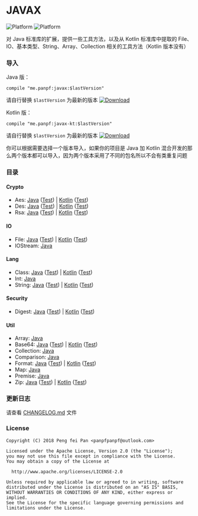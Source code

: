 # JAVAX

![Platform][platform_java_icon]
![Platform][platform_kotlin_icon]

对 Java 标准库的扩展，提供一些工具方法，以及从 Kotlin 标准库中提取的 File、IO、基本类型、String、Array、Collection 相关的工具方法（Kotlin 版本没有）

### 导入

Java 版：
```grovvy
compile "me.panpf:javax:$lastVersion"
```

请自行替换 `$lastVersion` 为最新的版本 [![Download][VersionBadgeIcon]][VersionBadgeLink]

Kotlin 版：

```grovvy
compile "me.panpf:javax-kt:$lastVersion"
```

请自行替换 `$lastVersion` 为最新的版本 [![Download][KTVersionBadgeIcon]][KTVersionBadgeLink]

你可以根据需要选择一个版本导入，如果你的项目是 Java 加 Kotlin 混合开发的那么两个版本都可以导入，因为两个版本采用了不同的包名所以不会有类重复问题

### 目录

#### Crypto
* Aes: [Java][Aes_java] ([Test][Aes_java_test]) | [Kotlin][Aes_kotlin] ([Test][Aes_kotlin_test])
* Des: [Java][Des_java] ([Test][Des_java_test]) | [Kotlin][Des_kotlin] ([Test][Des_kotlin_test])
* Rsa: [Java][Rsa_java] ([Test][Rsa_java_test]) | [Kotlin][Rsa_kotlin] ([Test][Rsa_kotlin_test])

#### IO
* File: [Java][File_java] ([Test][File_java_test]) | [Kotlin][File_kotlin] ([Test][File_kotlin_test])
* IOStream: [Java][IOStream_java]

#### Lang
* Class: [Java][Class_java] ([Test][Class_java_test]) | [Kotlin][Class_kotlin] ([Test][Class_kotlin_test])
* Int: [Java][Int_java]
* String: [Java][String_java] ([Test][String_java_test]) | [Kotlin][String_kotlin] ([Test][String_kotlin_test])

#### Security
* Digest: [Java][Digest_java] ([Test][Digest_java_test]) | [Kotlin][Digest_kotlin] ([Test][Digest_kotlin_test])

#### Util
* Array: [Java][Array_java]
* Base64: [Java][Base64_java] ([Test][Base64_java_test]) | [Kotlin][Base64_kotlin] ([Test][Base64_kotlin_test])
* Collection: [Java][Collection_java]
* Comparison: [Java][Comparison_java]
* Format: [Java][Format_java] ([Test][Format_java_test]) | [Kotlin][Format_kotlin] ([Test][Format_kotlin_test])
* Map: [Java][Map_java]
* Premise: [Java][Premise_java]
* Zip: [Java][Zip_java] ([Test][Zip_java_test]) | [Kotlin][Zip_kotlin] ([Test][Zip_kotlin_test])

### 更新日志

请查看 [CHANGELOG.md] 文件


### License
    Copyright (C) 2018 Peng fei Pan <panpfpanpf@outlook.com>

    Licensed under the Apache License, Version 2.0 (the "License");
    you may not use this file except in compliance with the License.
    You may obtain a copy of the License at

      http://www.apache.org/licenses/LICENSE-2.0

    Unless required by applicable law or agreed to in writing, software
    distributed under the License is distributed on an "AS IS" BASIS,
    WITHOUT WARRANTIES OR CONDITIONS OF ANY KIND, either express or implied.
    See the License for the specific language governing permissions and
    limitations under the License.


[platform_java_icon]: https://img.shields.io/badge/Platform-Java-red.svg
[platform_kotlin_icon]: https://img.shields.io/badge/Platform-Kotlin-blue.svg
[VersionBadgeIcon]: https://api.bintray.com/packages/panpf/maven/javax/images/download.svg
[VersionBadgeLink]:https://bintray.com/panpf/maven/javax/_latestVersion
[KTVersionBadgeIcon]: https://api.bintray.com/packages/panpf/maven/javax-kt/images/download.svg
[KTVersionBadgeLink]:https://bintray.com/panpf/maven/javax-kt/_latestVersion
[CHANGELOG.md]: CHANGELOG.md

[Aes_java]: https://github.com/panpf/javax/blob/master/javax/src/main/java/me/panpf/javax/crypto/Aesx.java
[Aes_java_test]: https://github.com/panpf/javax/blob/master/javax/src/test/java/me/panpf/javax/crypto/AesTest.java
[Aes_kotlin]: https://github.com/panpf/javax/blob/master/javax-kt/src/main/java/me/panpf/javaxkt/crypto/Aes.kt
[Aes_kotlin_test]: https://github.com/panpf/javax/blob/master/javax-kt/src/test/java/me/panpf/javaxkt/crypto/AesTest.kt

[Des_java]: https://github.com/panpf/javax/blob/master/javax/src/main/java/me/panpf/javax/crypto/Desx.java
[Des_java_test]: https://github.com/panpf/javax/blob/master/javax/src/test/java/me/panpf/javax/crypto/DesTest.java
[Des_kotlin]: https://github.com/panpf/javax/blob/master/javax-kt/src/main/java/me/panpf/javaxkt/crypto/Des.kt
[Des_kotlin_test]: https://github.com/panpf/javax/blob/master/javax-kt/src/test/java/me/panpf/javaxkt/crypto/DesTest.kt

[Rsa_java]: https://github.com/panpf/javax/blob/master/javax/src/main/java/me/panpf/javax/crypto/Rsax.java
[Rsa_java_test]: https://github.com/panpf/javax/blob/master/javax/src/test/java/me/panpf/javax/crypto/RsaTest.java
[Rsa_kotlin]: https://github.com/panpf/javax/blob/master/javax-kt/src/main/java/me/panpf/javaxkt/crypto/Rsa.kt
[Rsa_kotlin_test]: https://github.com/panpf/javax/blob/master/javax-kt/src/test/java/me/panpf/javaxkt/crypto/RsaTest.kt

[File_java]: https://github.com/panpf/javax/blob/master/javax/src/main/java/me/panpf/javax/io/Filex.java
[File_java_test]: https://github.com/panpf/javax/blob/master/javax/src/test/java/me/panpf/javax/io/FileTest.java
[File_kotlin]: https://github.com/panpf/javax/blob/master/javax-kt/src/main/java/me/panpf/javaxkt/io/File.kt
[File_kotlin_test]: https://github.com/panpf/javax/blob/master/javax-kt/src/test/java/me/panpf/javaxkt/io/FileTest.kt

[IOStream_java]: https://github.com/panpf/javax/blob/master/javax/src/main/java/me/panpf/javax/io/IOStreamx.java

[Class_java]: https://github.com/panpf/javax/blob/master/javax/src/main/java/me/panpf/javax/lang/Classx.java
[Class_java_test]: https://github.com/panpf/javax/blob/master/javax/src/test/java/me/panpf/javax/lang/ClassTest.java
[Class_kotlin]: https://github.com/panpf/javax/blob/master/javax-kt/src/main/java/me/panpf/javaxkt/lang/Class.kt
[Class_kotlin_test]: https://github.com/panpf/javax/blob/master/javax-kt/src/test/java/me/panpf/javaxkt/lang/ClassTest.kt

[Int_java]: https://github.com/panpf/javax/blob/master/javax/src/main/java/me/panpf/javax/lang/Intx.java

[String_java]: https://github.com/panpf/javax/blob/master/javax/src/main/java/me/panpf/javax/lang/Stringx.java
[String_java_test]: https://github.com/panpf/javax/blob/master/javax/src/test/java/me/panpf/javax/lang/StringTest.java
[String_kotlin]: https://github.com/panpf/javax/blob/master/javax-kt/src/main/java/me/panpf/javaxkt/lang/String.kt
[String_kotlin_test]: https://github.com/panpf/javax/blob/master/javax-kt/src/test/java/me/panpf/javaxkt/lang/StringTest.kt

[Digest_java]: https://github.com/panpf/javax/blob/master/javax/src/main/java/me/panpf/javax/security/Digestx.java
[Digest_java_test]: https://github.com/panpf/javax/blob/master/javax/src/test/java/me/panpf/javax/security/DigestTest.java
[Digest_kotlin]: https://github.com/panpf/javax/blob/master/javax-kt/src/main/java/me/panpf/javaxkt/security/Digest.kt
[Digest_kotlin_test]: https://github.com/panpf/javax/blob/master/javax-kt/src/test/java/me/panpf/javaxkt/security/DigestTest.kt

[Array_java]: https://github.com/panpf/javax/blob/master/javax/src/main/java/me/panpf/javax/util/Arrayx.java

[Base64_java]: https://github.com/panpf/javax/blob/master/javax/src/main/java/me/panpf/javax/util/Base64x.java
[Base64_java_test]: https://github.com/panpf/javax/blob/master/javax/src/test/java/me/panpf/javax/util/Base64Test.java
[Base64_kotlin]: https://github.com/panpf/javax/blob/master/javax-kt/src/main/java/me/panpf/javaxkt/util/Base64.kt
[Base64_kotlin_test]: https://github.com/panpf/javax/blob/master/javax-kt/src/test/java/me/panpf/javaxkt/util/Base64Test.kt

[Collection_java]: https://github.com/panpf/javax/blob/master/javax/src/main/java/me/panpf/javax/util/Collectionx.java

[Comparison_java]: https://github.com/panpf/javax/blob/master/javax/src/main/java/me/panpf/javax/util/Comparisonx.java

[Format_java]: https://github.com/panpf/javax/blob/master/javax/src/main/java/me/panpf/javax/util/Formatx.java
[Format_java_test]: https://github.com/panpf/javax/blob/master/javax/src/test/java/me/panpf/javax/util/FormatTest.java
[Format_kotlin]: https://github.com/panpf/javax/blob/master/javax-kt/src/main/java/me/panpf/javaxkt/util/Format.kt
[Format_kotlin_test]: https://github.com/panpf/javax/blob/master/javax-kt/src/test/java/me/panpf/javaxkt/util/FormatTest.kt

[Map_java]: https://github.com/panpf/javax/blob/master/javax/src/main/java/me/panpf/javax/util/Mapx.java

[Premise_java]: https://github.com/panpf/javax/blob/master/javax/src/main/java/me/panpf/javax/util/Premisex.java

[Zip_java]: https://github.com/panpf/javax/blob/master/javax/src/main/java/me/panpf/javax/util/Zipx.java
[Zip_java_test]: https://github.com/panpf/javax/blob/master/javax/src/test/java/me/panpf/javax/util/ZipTest.java
[Zip_kotlin]: https://github.com/panpf/javax/blob/master/javax-kt/src/main/java/me/panpf/javaxkt/util/Zip.kt
[Zip_kotlin_test]: https://github.com/panpf/javax/blob/master/javax-kt/src/test/java/me/panpf/javaxkt/util/ZipTest.kt
